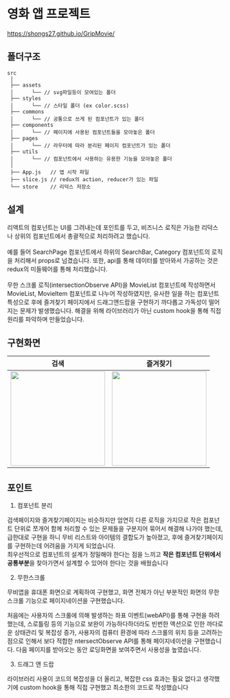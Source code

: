# 영화 앱 프로젝트

https://shongs27.github.io/GripMovie/

## 폴더구조

```
src
 │
 ├── assets
 │      └── // svg파일등이 모여있는 폴더
 ├── styles
 │      └── // 스타일 폴더 (ex color.scss)
 ├── commons
 │      └── // 공통으로 쓰게 된 컴포넌트가 있는 폴더
 ├── components
 │      └── // 페이지에 사용된 컴포넌트들을 모아놓은 폴더
 ├── pages
 │      └── // 라우터에 따라 분리된 페이지 컴포넌트가 있는 폴더
 ├── utils
 │      └── // 컴포넌트에서 사용하는 유용한 기능을 모아놓은 폴더
 │
 ├── App.js   // 앱 시작 파일
 ├── slice.js // redux의 action, reducer가 있는 파일
 └── store    // 리덕스 저장소
```

## 설계

리액트의 컴포넌트는 UI를 그려내는데 포인트를 두고, 비즈니스 로직은 가능한 리덕스나 상위의 컴포넌트에서 총괄적으로 처리하려고 했습니다.  
<br/>
예를 들어 SearchPage 컴포넌트에서 하위의 SearchBar, Category 컴포넌트의 로직을 처리해서 props로 넘겼습니다.
또한, api를 통해 데이터를 받아와서 가공하는 것은 redux의 미들웨어를 통해 처리했습니다.  
<br/>
무한 스크롤 로직(intersectionObserve API)을 MovieList 컴포넌트에 작성하면서 MovieList, MovieItem 컴포넌트로 나누어 작성하였지만, 유사한 일을 하는 컴포넌트 특성으로 후에 즐겨찾기 페이지에서 드래그앤드랍을 구현하기 까다롭고 가독성이 떨어지는 문제가 발생했습니다. 해결을 위해 라이브러리가 아닌 custom hook을 통해 직접 원리를 파악하며 만들었습니다.

## 구현화면

|                                                              검색                                                              |                                                            즐겨찾기                                                            |
| :----------------------------------------------------------------------------------------------------------------------------: | :----------------------------------------------------------------------------------------------------------------------------: |
| <img src="https://user-images.githubusercontent.com/55541745/184324551-e4ed514f-7c52-426e-9668-e583443a2a7c.gif" width="220"/> | <img src="https://user-images.githubusercontent.com/55541745/184324565-8941dce4-3b96-4f10-9f1c-a26a4710f1c5.gif" width="220"/> |

## 포인트

1. 컴포넌트 분리

검색페이지와 즐겨찾기페이지는 비슷하지만 엄연히 다른 로직을 가지므로 작은 컴포넌트 단위로 쪼개어 함께 처리할 수 있는 문제들을 구분지어 묶어서 해결해 나가야 했는데, 급한대로 구현을 하니 무비 리스트와 아이템의 결합도가 높아졌고, 후에 즐겨찾기페이지를 구현하는데 어려움을 가지게 되었습니다.
<br/>
최우선적으로 컴포넌트의 설계가 정밀해야 한다는 점을 느끼고 **작은 컴포넌트 단위에서 공통부분**을 찾아가면서 설계할 수 있어야 한다는 것을 배웠습니다

2. 무한스크롤

무비앱을 휴대폰 화면으로 계획하여 구현했고, 화면 전체가 아닌 부분적인 화면의 무한 스크롤 기능으로 페이지네이션을 구현했습니다.

처음에는 사용자의 스크롤에 의해 발생하는 좌표 이벤트(webAPI)를 통해 구현을 하려했는데, 스로틀링 등의 기능으로 보완이 가능하다하더라도 빈번한 액션으로 인한 까다로운 상태관리 및 복잡성 증가, 사용자의 컴퓨터 환경에 따라 스크롤의 위치 등을 고려하는 점으로 인해서 보다 적합한 ntersectObserve API를 통해 페이지네이션을 구현했습니다. 다음 페이지를 받아오는 동안 로딩화면을 보여주면서 사용성을 높였습니다.

3. 드래그 앤 드랍

라이브러리 사용이 코드의 복잡성을 더 올리고, 복잡한 css 효과는 필요 없다고 생각했기에 custom hook을 통해 직접 구현했고 최소한의 코드로 작성했습니다
